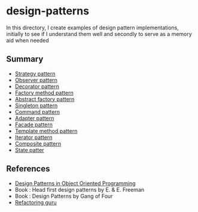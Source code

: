 # design-patterns
In this directory, I create examples of design pattern implementations, initially to see if I understand them well and secondly to serve as a memory aid when needed

## Summary

* [Strategy pattern](./src/strategy/README.MD)
* [Observer pattern](./src/observer/README.md)
* [Decorator pattern](./src/decorator/README.md)
* [Factory method pattern](./src/factory/README.md)
* [Abstract factory pattern](./src/abstract_factory/README.md)
* [Singleton pattern](./src/singleton/README.md)
* [Command pattern](./src/command/README.md)
* [Adapter pattern](./src/adapter/README.md)
* [Facade pattern](./src/facade/README.md)
* [Template method pattern](./src/template_method/README.md)
* [Iterator pattern](./src/iterator/README.md)
* [Composite pattern](./src/composite/README.md)
* [State patter](./src/state/README.md)

## References

* [Design Patterns in Object Oriented Programming](https://www.youtube.com/playlist?list=PLrhzvIcii6GNjpARdnO4ueTUAVR9eMBpc)
* Book : Head first design patterns by E. & E. Freeman
* Book : Design Patterns by Gang of Four
* [Refactoring guru](https://refactoring.guru/design-patterns)